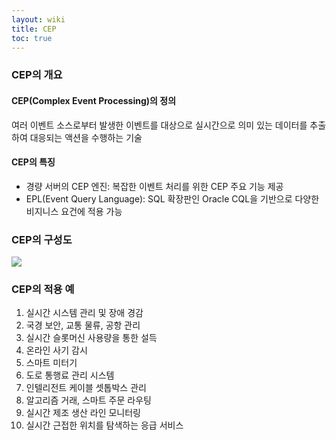 ```yaml
---
layout: wiki
title: CEP
toc: true
---
```


### CEP의 개요
#### CEP(Complex Event Processing)의 정의
여러 이벤트 소스로부터 발생한 이벤트를 대상으로 실시간으로 의미 있는 데이터를 추출하여 대응되는 액션을 수행하는 기술

#### CEP의 특징
* 경량 서버의 CEP 엔진: 복잡한 이벤트 처리를 위한 CEP 주요 기능 제공
* EPL(Event Query Language): SQL 확장판인 Oracle CQL을 기반으로 다양한 비지니스 요건에 적용 가능

### CEP의 구성도
![](http://www.fujitsu.com/global/Images/20111216-02al_tcm100-930400.jpg)

### CEP의 적용 예
1. 실시간 시스템 관리 및 장애 경감
1. 국경 보안, 교통 물류, 공항 관리
1. 실시간 슬롯머신 사용량을 통한 설득
1. 온라인 사기 감시
1. 스마트 미터기
1. 도로 통행료 관리 시스템
1. 인텔리전트 케이블 셋톱박스 관리
1. 알고리즘 거래, 스마트 주문 라우팅
1. 실시간 제조 생산 라인 모니터링
1. 실시간 근접한 위치를 탐색하는 응급 서비스

